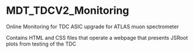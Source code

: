 # MDT_TDCV2_Monitoring
Online Monitoring for TDC ASIC upgrade for ATLAS muon spectrometer

Contains HTML and CSS files that operate a webpage that presents JSRoot plots from testing of the TDC
